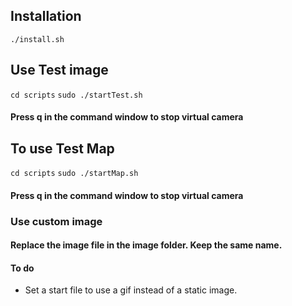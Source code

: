 ## Installation

```./install.sh```

## Use Test image

```cd scripts```
```sudo ./startTest.sh```

#### Press q in the command window to stop virtual camera

## To use Test Map

```cd scripts```
```sudo ./startMap.sh```

#### Press q in the command window to stop virtual camera

### Use custom image
#### Replace the image file in the image folder. Keep the same name.

#### To do
   * Set a start file to use a gif instead of a static image.
